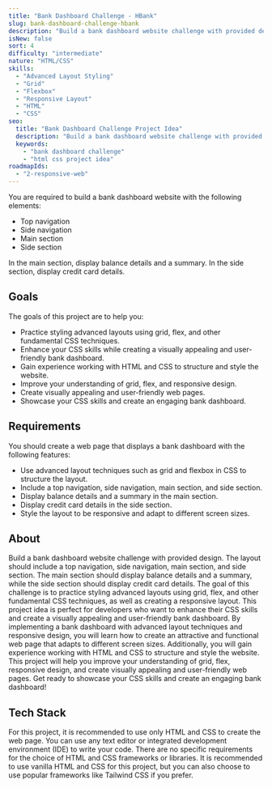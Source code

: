 ```yaml
---
title: "Bank Dashboard Challenge - HBank"
slug: bank-dashboard-challenge-hbank
description: "Build a bank dashboard website challenge with provided design. The layout should include a top navigation, side navigation, main section, and side section. The main section should display balance details and a summary, while the side section should display credit card details."
isNew: false
sort: 4
difficulty: "intermediate"
nature: "HTML/CSS"
skills:
  - "Advanced Layout Styling"
  - "Grid"
  - "Flexbox"
  - "Responsive Layout"
  - "HTML"
  - "CSS"
seo:
  title: "Bank Dashboard Challenge Project Idea"
  description: "Build a bank dashboard website challenge with provided design. The layout should include a top navigation, side navigation, main section, and side section. The main section should display balance details and a summary, while the side section should display credit card details. The goal of this challenge is to practice styling advanced layouts using grid, flex, and other fundamental CSS techniques, as well as creating a responsive layout. This project idea is perfect for intermediate developers who want to enhance their CSS skills and create a visually appealing and user-friendly bank dashboard. By implementing a bank dashboard with advanced layout techniques and responsive design, you will learn how to create an attractive and functional web page that adapts to different screen sizes. Additionally, you will gain experience working with HTML and CSS to structure and style the website. This project will help you improve your understanding of grid, flex, responsive design, and create visually appealing and user-friendly web pages. Get ready to showcase your CSS skills and create an engaging bank dashboard!"
  keywords:
    - "bank dashboard challenge"
    - "html css project idea"
roadmapIds:
  - "2-responsive-web"
---
```


You are required to build a bank dashboard website with the following elements:

- Top navigation
- Side navigation
- Main section
- Side section

In the main section, display balance details and a summary. In the side section, display credit card details.

## Goals

The goals of this project are to help you:

- Practice styling advanced layouts using grid, flex, and other fundamental CSS techniques.
- Enhance your CSS skills while creating a visually appealing and user-friendly bank dashboard.
- Gain experience working with HTML and CSS to structure and style the website.
- Improve your understanding of grid, flex, and responsive design.
- Create visually appealing and user-friendly web pages.
- Showcase your CSS skills and create an engaging bank dashboard.

## Requirements

You should create a web page that displays a bank dashboard with the following features:

- Use advanced layout techniques such as grid and flexbox in CSS to structure the layout.
- Include a top navigation, side navigation, main section, and side section.
- Display balance details and a summary in the main section.
- Display credit card details in the side section.
- Style the layout to be responsive and adapt to different screen sizes.

## About

Build a bank dashboard website challenge with provided design. The layout should include a top navigation, side navigation, main section, and side section. The main section should display balance details and a summary, while the side section should display credit card details. The goal of this challenge is to practice styling advanced layouts using grid, flex, and other fundamental CSS techniques, as well as creating a responsive layout. This project idea is perfect for developers who want to enhance their CSS skills and create a visually appealing and user-friendly bank dashboard. By implementing a bank dashboard with advanced layout techniques and responsive design, you will learn how to create an attractive and functional web page that adapts to different screen sizes. Additionally, you will gain experience working with HTML and CSS to structure and style the website. This project will help you improve your understanding of grid, flex, responsive design, and create visually appealing and user-friendly web pages. Get ready to showcase your CSS skills and create an engaging bank dashboard!

## Tech Stack

For this project, it is recommended to use only HTML and CSS to create the web page. You can use any text editor or integrated development environment (IDE) to write your code. There are no specific requirements for the choice of HTML and CSS frameworks or libraries. It is recommended to use vanilla HTML and CSS for this project, but you can also choose to use popular frameworks like Tailwind CSS if you prefer.
